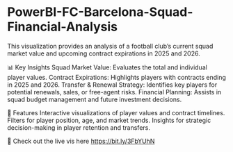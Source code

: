 # PowerBI-FC-Barcelona-Squad-Financial-Analysis


This visualization provides an analysis of a football club’s current squad market value and upcoming contract expirations in 2025 and 2026.

📊 Key Insights
Squad Market Value: Evaluates the total and individual player values.
Contract Expirations: Highlights players with contracts ending in 2025 and 2026.
Transfer & Renewal Strategy: Identifies key players for potential renewals, sales, or free-agent risks.
Financial Planning: Assists in squad budget management and future investment decisions.

🚀 Features
Interactive visualizations of player values and contract timelines.
Filters for player position, age, and market trends.
Insights for strategic decision-making in player retention and transfers.


🔗 Check out the live vis here https://bit.ly/3FbYUhN
